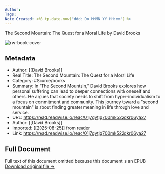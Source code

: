 ```yaml
---
Author: 
Tags:
Note Created: <%8 tp.date.now("dddd Do MMMN YY HH:mm") %>
---
```

The Second Mountain: The Quest for a Moral Life by David Brooks

![rw-book-cover](https://readwise-assets.s3.amazonaws.com/media/reader/parsed_document_assets/214922264/pAxPxn9OwQ6DnnOC16knwFfltFuqVcXzV3SBydJnOto-cove_lc1AL5a.jpg)

## Metadata
- Author: [[David Brooks]]
- Real Title: The Second Mountain: The Quest for a Moral Life
- Category: #Source/books
- Summary: In "The Second Mountain," David Brooks explores how personal suffering can lead to deeper connections with oneself and others. He argues that society needs to shift from hyper-individualism to a focus on commitment and community. This journey toward a "second mountain" is about finding greater meaning in life through love and service.
- URL: https://read.readwise.io/read/01j7gytjq700mk522dkr06ya27
- Author: [[David Brooks]]
- Imported: [[2025-08-25]] from reader
- Link: https://read.readwise.io/read/01j7gytjq700mk522dkr06ya27

## Full Document
Full text of this document omitted because this document is an EPUB
[Download original file →](https://readwise.io/reader/document_raw_content/214922264)
